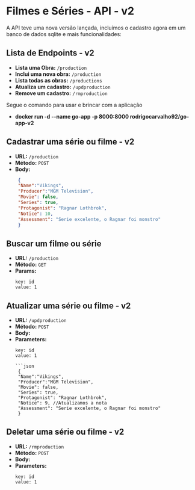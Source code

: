 # Filmes e Séries - API - v2

A API teve uma nova versão lançada, incluímos o cadastro agora em um banco de dados sqlite e mais funcionalidades:

## Lista de Endpoints - v2

- **Lista uma Obra:** `/production`
- **Inclui uma nova obra:** `/production`
- **Lista todas as obras:** `/productions`
- **Atualiza um cadastro:** `/updproduction`
- **Remove um cadastro:** `/rmproduction`

Segue o comando para usar e brincar com a aplicação
- **docker run -d --name go-app -p 8000:8000 rodrigocarvalho92/go-app-v2**

## Cadastrar uma série ou filme - v2

- **URL:** `/production`
- **Método:** `POST`
- **Body:**
  ```json
   {
   "Name":"Vikings", 
   "Producer":"MGM Television", 
   "Movie": false, 
   "Series": true,
   "Protagonist": "Ragnar Lothbrok",
   "Notice": 10,
   "Assessment": "Serie excelente, o Ragnar foi monstro"
   }
  
## Buscar um filme ou série

- **URL:** `/production`
- **Método:** `GET`
- **Params:**
  ```
  key: id
  value: 1

  ```

## Atualizar uma série ou filme - v2

- **URL:** `/updproduction`
- **Método:** `POST`
- **Body:**
- **Parameters:**
  ```
  key: id
  value: 1
  
  ```json
   {
   "Name":"Vikings", 
   "Producer":"MGM Television", 
   "Movie": false, 
   "Series": true,
   "Protagonist": "Ragnar Lothbrok",
   "Notice": 9, //Atualizamos a nota
   "Assessment": "Serie excelente, o Ragnar foi monstro"
   }

## Deletar uma série ou filme - v2

- **URL:** `/rmproduction`
- **Método:** `POST`
- **Body:**
- **Parameters:**
  ```
  key: id
  value: 1
  ```